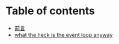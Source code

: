 # Table of contents

* [前言](README.md)
* [what the heck is the event loop anyway](what-the-heck-is-the-event-loop-anyway.md)


